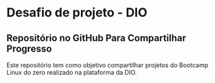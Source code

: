 # Desafio de projeto - DIO
## Repositório no GitHub Para Compartilhar Progresso

Este repositório tem como objetivo compartilhar projetos do Bootcamp Linux do zero realizado na plataforma da DIO.
